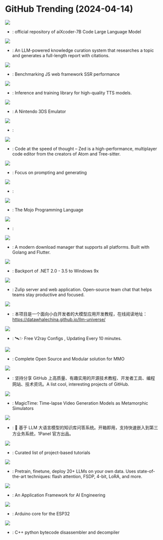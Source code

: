 # GitHub Trending (2024-04-14)

![](https://img.shields.io/badge/Python-New%20164-green?style=flat-square&logo=appveyor)
- [](https://github.comundefined): official repository of aiXcoder-7B Code Large Language Model

![](https://img.shields.io/badge/HTML-New%20306-green?style=flat-square&logo=appveyor)
- [](https://github.comundefined): An LLM-powered knowledge curation system that researches a topic and generates a full-length report with citations.

![](https://img.shields.io/badge/TypeScript-New%20352-green?style=flat-square&logo=appveyor)
- [](https://github.comundefined): Benchmarking JS web framework SSR performance

![](https://img.shields.io/badge/Python-New%20315-green?style=flat-square&logo=appveyor)
- [](https://github.comundefined): Inference and training library for high-quality TTS models.

![](https://img.shields.io/badge/C%2B%2B-New%20353-green?style=flat-square&logo=appveyor)
- [](https://github.comundefined): A Nintendo 3DS Emulator

![](https://img.shields.io/badge/Python-New%2047-green?style=flat-square&logo=appveyor)
- [](https://github.comundefined): 

![](https://img.shields.io/badge/Rust-New%20223-green?style=flat-square&logo=appveyor)
- [](https://github.comundefined): Code at the speed of thought – Zed is a high-performance, multiplayer code editor from the creators of Atom and Tree-sitter.

![](https://img.shields.io/badge/Python-New%2047-green?style=flat-square&logo=appveyor)
- [](https://github.comundefined): Focus on prompting and generating

![](https://img.shields.io/badge/TypeScript-New%2029-green?style=flat-square&logo=appveyor)
- [](https://github.comundefined): 

![](https://img.shields.io/badge/Mojo-New%20137-green?style=flat-square&logo=appveyor)
- [](https://github.comundefined): The Mojo Programming Language

![](https://img.shields.io/badge/TypeScript-New%2064-green?style=flat-square&logo=appveyor)
- [](https://github.comundefined): 

![](https://img.shields.io/badge/Dart-New%2087-green?style=flat-square&logo=appveyor)
- [](https://github.comundefined): A modern download manager that supports all platforms. Built with Golang and Flutter.

![](https://img.shields.io/badge/NSIS-New%20182-green?style=flat-square&logo=appveyor)
- [](https://github.comundefined): Backport of .NET 2.0 - 3.5 to Windows 9x

![](https://img.shields.io/badge/Python-New%20109-green?style=flat-square&logo=appveyor)
- [](https://github.comundefined): Zulip server and web application. Open-source team chat that helps teams stay productive and focused.

![](https://img.shields.io/badge/Jupyter%20Notebook-New%2050-green?style=flat-square&logo=appveyor)
- [](https://github.comundefined): 本项目是一个面向小白开发者的大模型应用开发教程，在线阅读地址：https://datawhalechina.github.io/llm-universe/

![](https://img.shields.io/badge/Python-New%2078-green?style=flat-square&logo=appveyor)
- [](https://github.comundefined): 🛰️✨ Free V2ray Configs , Updating Every 10 minutes.

![](https://img.shields.io/badge/C%2B%2B-New%2029-green?style=flat-square&logo=appveyor)
- [](https://github.comundefined): Complete Open Source and Modular solution for MMO

![](https://img.shields.io/badge/none-New%2089-green?style=flat-square&logo=appveyor)
- [](https://github.comundefined): 坚持分享 GitHub 上高质量、有趣实用的开源技术教程、开发者工具、编程网站、技术资讯。A list cool, interesting projects of GitHub.

![](https://img.shields.io/badge/Python-New%2057-green?style=flat-square&logo=appveyor)
- [](https://github.comundefined): MagicTime: Time-lapse Video Generation Models as Metamorphic Simulators

![](https://img.shields.io/badge/Python-New%2042-green?style=flat-square&logo=appveyor)
- [](https://github.comundefined): 💬 基于 LLM 大语言模型的知识库问答系统。开箱即用，支持快速嵌入到第三方业务系统，1Panel 官方出品。

![](https://img.shields.io/badge/none-New%20345-green?style=flat-square&logo=appveyor)
- [](https://github.comundefined): Curated list of project-based tutorials

![](https://img.shields.io/badge/Python-New%20222-green?style=flat-square&logo=appveyor)
- [](https://github.comundefined): Pretrain, finetune, deploy 20+ LLMs on your own data. Uses state-of-the-art techniques: flash attention, FSDP, 4-bit, LoRA, and more.

![](https://img.shields.io/badge/Java-New%20107-green?style=flat-square&logo=appveyor)
- [](https://github.comundefined): An Application Framework for AI Engineering

![](https://img.shields.io/badge/C%2B%2B-New%2019-green?style=flat-square&logo=appveyor)
- [](https://github.comundefined): Arduino core for the ESP32

![](https://img.shields.io/badge/C%2B%2B-New%209-green?style=flat-square&logo=appveyor)
- [](https://github.comundefined): C++ python bytecode disassembler and decompiler

